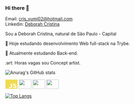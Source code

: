### Hi there 👋
Email: <a href=“mailto:cris_yumi02@hotmail.com“>cris_yumi02@hotmail.com</a><br>
Linkedin: <a href=“https://www.linkedin.com/in/deborah-cristina-desenvolvedoraweb/“>Deborah Cristina</a>
<p>Sou a Deborah Cristina, natural de São Paulo - Capital </p>
<p> 🚀 Hoje estudando desenvolvimento Web full-stack na Trybe.</p>
<p>👾 Atualmente estudando Back-end.</p>
<p>:art: Horas vagas sou Concept artist.</p>

![Anurag's GitHub stats](https://github-readme-stats.vercel.app/api?username=deborahcristinadeoliveira&show_icons=true&theme=radical)


<img align="center" height="30" width="40" src="https://raw.githubusercontent.com/devicons/devicon/master/icons/javascript/javascript-plain.svg"></img>
<img align="center" height="30" width="40" src="https://www.vectorlogo.zone/logos/reactjs/reactjs-icon.svg"></img>
<img align="center" height="30" width="40" src="https://upload.wikimedia.org/wikipedia/commons/d/d5/CSS3_logo_and_wordmark.svg"></img>
<img align="center" height="30" width="40" src="https://upload.wikimedia.org/wikipedia/commons/6/61/HTML5_logo_and_wordmark.svg"></img>

[![Top Langs](https://github-readme-stats.vercel.app/api/top-langs/?username=deborahcristinadeoliveira&layout=compact&langs_count=7&theme=codeSTACKr)](https://github.com/anuraghazra/github-readme-stats)

<!--
**deborahcristinadeoliveira/deborahcristinadeoliveira** is a ✨ _special_ ✨ repository because its `README.md` (this file) appears on your GitHub profile.

Here are some ideas to get you started:

- 🔭 I’m currently working on ...
- 🌱 I’m currently learning ...
- 👯 I’m looking to collaborate on ...
- 🤔 I’m looking for help with ...
- 💬 Ask me about ...
- 📫 How to reach me: ...
- 😄 Pronouns: ...
- ⚡ Fun fact: ...
-->
